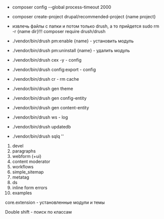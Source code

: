 * composer config --global process-timeout 2000

* composer create-project drupal/recommended-project {name project}
* извлечь файлы с папки и потом только drush, а то прийдется sudo rm -r {name dir}!!!
composer require drush/drush

* ./vendor/bin/drush pm:enable {name} - установить модуль
* ./vendor/bin/drush pm:uninstall {name} - удалить модуль
* ./vendor/bin/drush cex -y - config
* ./vendor/bin/drush config:export - config
* ./vendor/bin/drush cr - rm cache
* ./vendor/bin/drush gen theme
* ./vendor/bin/drush gen config-entity
* ./vendor/bin/drush gen content-entity
* ./vendor/bin/drush ws - log
* ./vendor/bin/drush updatedb
* ./vendor/bin/drush sqlq ''

1. devel
2. paragraphs
3. webform (+ui)
4. content moderator
5. workflows
6. simple_sitemap
7. metatag
8. ds
9. inline form errors
10. examples

core.extension - установленные модули и темы

Double shift - поиск по классам
